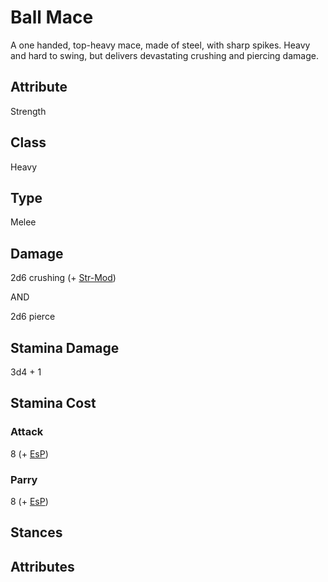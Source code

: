 # Ball Mace
A one handed, top-heavy mace, made of steel, with sharp spikes. Heavy and hard to swing, but delivers devastating crushing and piercing damage. 

## Attribute
Strength

## Class
Heavy

## Type
Melee

## Damage
2d6 crushing (+ [Str-Mod](../../attributes#strength-[str]))

AND 

2d6 pierce

## Stamina Damage
3d4 + 1

## Stamina Cost
### Attack
8 (+ [EsP](../../combat/encumbrance))

### Parry
8 (+ [EsP](../../combat/encumbrance))

## Stances

## Attributes
